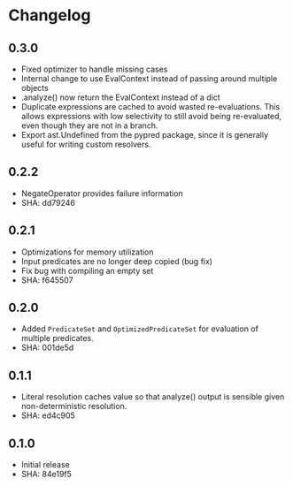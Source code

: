 # Changelog

## 0.3.0

* Fixed optimizer to handle missing cases
* Internal change to use EvalContext instead of passing around multiple objects
* .analyze() now return the EvalContext instead of a dict
* Duplicate expressions are cached to avoid wasted re-evaluations. This allows
  expressions with low selectivity to still avoid being re-evaluated, even though
  they are not in a branch.
* Export ast.Undefined from the pypred package, since it is generally useful
  for writing custom resolvers.


## 0.2.2

* NegateOperator provides failure information
* SHA: dd79246

## 0.2.1

* Optimizations for memory utilization
* Input predicates are no longer deep copied (bug fix)
* Fix bug with compiling an empty set
* SHA: f645507

## 0.2.0

* Added `PredicateSet` and `OptimizedPredicateSet` for evaluation
of multiple predicates.
* SHA: 001de5d

## 0.1.1

* Literal resolution caches value so that analyze() output is
  sensible given non-deterministic resolution.
* SHA: ed4c905

## 0.1.0

* Initial release
* SHA: 84e19f5

